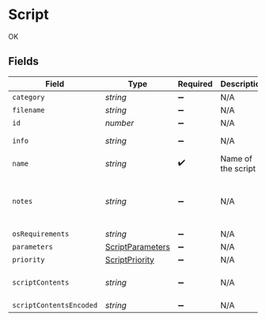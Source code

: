 # Script

OK


## Fields

| Field                                                       | Type                                                        | Required                                                    | Description                                                 | Example                                                     |
| ----------------------------------------------------------- | ----------------------------------------------------------- | ----------------------------------------------------------- | ----------------------------------------------------------- | ----------------------------------------------------------- |
| `category`                                                  | *string*                                                    | :heavy_minus_sign:                                          | N/A                                                         | None                                                        |
| `filename`                                                  | *string*                                                    | :heavy_minus_sign:                                          | N/A                                                         |                                                             |
| `id`                                                        | *number*                                                    | :heavy_minus_sign:                                          | N/A                                                         | 1                                                           |
| `info`                                                      | *string*                                                    | :heavy_minus_sign:                                          | N/A                                                         | Script information                                          |
| `name`                                                      | *string*                                                    | :heavy_check_mark:                                          | Name of the script                                          | Decrypt Drive                                               |
| `notes`                                                     | *string*                                                    | :heavy_minus_sign:                                          | N/A                                                         | Script to decrypt FV2 encrypted drives                      |
| `osRequirements`                                            | *string*                                                    | :heavy_minus_sign:                                          | N/A                                                         |                                                             |
| `parameters`                                                | [ScriptParameters](../../models/shared/scriptparameters.md) | :heavy_minus_sign:                                          | N/A                                                         |                                                             |
| `priority`                                                  | [ScriptPriority](../../models/shared/scriptpriority.md)     | :heavy_minus_sign:                                          | N/A                                                         |                                                             |
| `scriptContents`                                            | *string*                                                    | :heavy_minus_sign:                                          | N/A                                                         | echo "Sample script"                                        |
| `scriptContentsEncoded`                                     | *string*                                                    | :heavy_minus_sign:                                          | N/A                                                         |                                                             |
